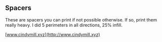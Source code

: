 ## Spacers

These are spacers you can print if not possible otherwise.
If so, print them really heavy. I did 5 perimeters in all directions, 25% infill.

[www.cindymill.xyz](http://www.cindymill.xyz)
